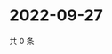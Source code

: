 # 2022-09-27

共 0 条

<!-- BEGIN WEIBO -->
<!-- 最后更新时间 Tue Sep 27 2022 14:37:42 GMT+0800 (China Standard Time) -->

<!-- END WEIBO -->

